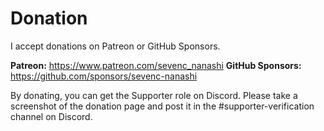 # Donation

I accept donations on Patreon or GitHub Sponsors.

**Patreon:** <https://www.patreon.com/sevenc_nanashi>
**GitHub Sponsors:** <https://github.com/sponsors/sevenc-nanashi>

By donating, you can get the Supporter role on Discord.
Please take a screenshot of the donation page and post it in the #supporter-verification channel on Discord.
